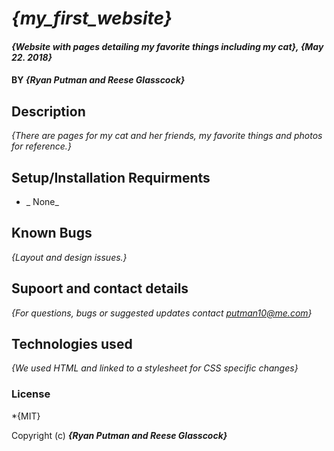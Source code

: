 # _{my_first_website}_

#### _{Website with pages detailing my favorite things including my cat}, {May 22. 2018}_

#### BY _**{Ryan Putman and Reese Glasscock}**_

## Description

_{There are pages for my cat and her friends, my favorite things and photos for reference.}_

## Setup/Installation Requirments

* _ None_

## Known Bugs

_{Layout and design issues.}_

## Supoort and contact details

_{For questions, bugs or suggested updates contact putman10@me.com}_

## Technologies used

_{We used HTML and linked to a stylesheet for CSS specific changes}_

### License
*{MIT}

Copyright (c) **_{Ryan Putman and Reese Glasscock}_**
